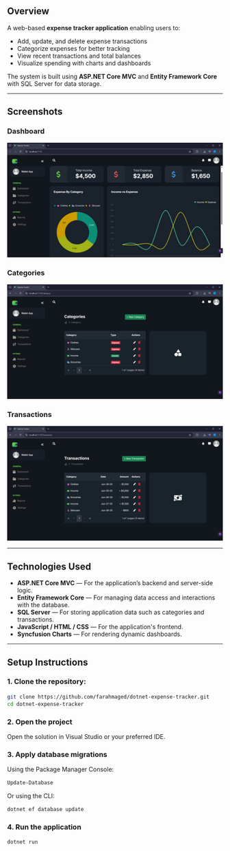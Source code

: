 ## Overview

A web-based **expense tracker application** enabling users to:
- Add, update, and delete expense transactions
- Categorize expenses for better tracking
- View recent transactions and total balances
- Visualize spending with charts and dashboards

The system is built using **ASP.NET Core MVC** and **Entity Framework Core** with SQL Server for data storage.

---

## Screenshots

### Dashboard
![Dashboard](docs/dashboard.png)

### Categories
![Categories](docs/categories.png)

### Transactions
![Transactions](docs/transactions.png)

---

## Technologies Used

- **ASP.NET Core MVC** — For the application’s backend and server-side logic.
- **Entity Framework Core** — For managing data access and interactions with the database.
- **SQL Server** — For storing application data such as categories and transactions.
- **JavaScript / HTML / CSS** — For the application's frontend.
- **Syncfusion Charts** — For rendering dynamic dashboards.

---

## Setup Instructions

### 1. Clone the repository:
```bash
git clone https://github.com/farahmaged/dotnet-expense-tracker.git
cd dotnet-expense-tracker
```

### 2. Open the project
Open the solution in Visual Studio or your preferred IDE.

### 3. Apply database migrations
Using the Package Manager Console:

```bash
Update-Database
```

Or using the CLI:

```bash
dotnet ef database update
```

### 4. Run the application
```bash
dotnet run
```